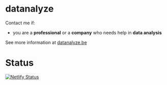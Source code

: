 # datanalyze

Contact me if:

- you are a **professional** or a **company** who needs help in **data analysis**

See more information at [datanalyze.be](https://datanalyze.be/)

# Status

[![Netlify Status](https://api.netlify.com/api/v1/badges/fe94d327-36e4-4f58-876b-5fa29e538389/deploy-status)](https://app.netlify.com/sites/datanalyze/deploys)
